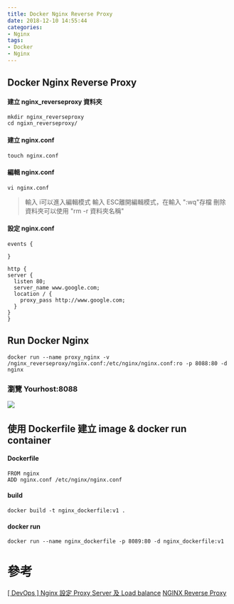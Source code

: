 ```yaml
---
title: Docker Nginx Reverse Proxy
date: 2018-12-10 14:55:44
categories:
- Nginx
tags:
- Docker
- Nginx
---
```


## Docker Nginx Reverse Proxy

#### 建立 nginx_reverseproxy 資料夾 
```
mkdir nginx_reverseproxy
cd ngixn_reverseproxy/
```
#### 建立 nginx.conf
```
touch nginx.conf
```
#### 編輯 nginx.conf 
```
vi nginx.conf 
```
> 輸入 i可以進入編輯模式
> 輸入 ESC離開編輯模式，在輸入 ":wq"存檔
> 刪除資料夾可以使用 "rm -r 資料夾名稱"

#### 設定 nginx.conf 
```
events {
 
}

http {
server {
  listen 80; 
  server_name www.google.com;
  location / {
    proxy_pass http://www.google.com;
  }
}
}
```

## Run Docker Nginx

```
docker run --name proxy_nginx -v /nginx_reverseproxy/nginx.conf:/etc/nginx/nginx.conf:ro -p 8088:80 -d nginx
```

### 瀏覽 Yourhost:8088
![](https://i.imgur.com/imLE42t.png)


## 使用 Dockerfile 建立 image & docker run container

#### Dockerfile

```
FROM nginx
ADD nginx.conf /etc/nginx/nginx.conf
```

#### build

```
docker build -t nginx_dockerfile:v1 .
```
#### docker run

```
docker run --name nginx_dockerfile -p 8089:80 -d nginx_dockerfile:v1
```

# 參考

[[ DevOps ] Nginx 設定 Proxy Server 及 Load balance](https://oranwind.org/-devops-ubuntu-shang-nginx-an-zhuang-yu-she-ding/)
[NGINX Reverse Proxy](https://docs.nginx.com/nginx/admin-guide/web-server/reverse-proxy/)
